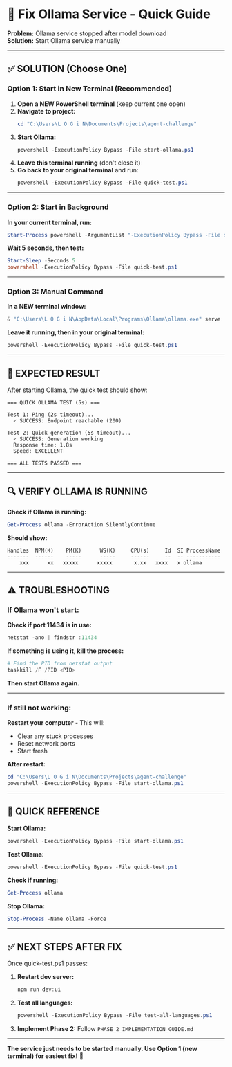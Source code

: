 # 🔧 Fix Ollama Service - Quick Guide

**Problem:** Ollama service stopped after model download  
**Solution:** Start Ollama service manually

---

## ✅ SOLUTION (Choose One)

### **Option 1: Start in New Terminal (Recommended)**

1. **Open a NEW PowerShell terminal** (keep current one open)
2. **Navigate to project:**
   ```powershell
   cd "C:\Users\L O G i N\Documents\Projects\agent-challenge"
   ```
3. **Start Ollama:**
   ```powershell
   powershell -ExecutionPolicy Bypass -File start-ollama.ps1
   ```
4. **Leave this terminal running** (don't close it)
5. **Go back to your original terminal** and run:
   ```powershell
   powershell -ExecutionPolicy Bypass -File quick-test.ps1
   ```

---

### **Option 2: Start in Background**

**In your current terminal, run:**

```powershell
Start-Process powershell -ArgumentList "-ExecutionPolicy Bypass -File start-ollama.ps1" -WindowStyle Minimized
```

**Wait 5 seconds, then test:**

```powershell
Start-Sleep -Seconds 5
powershell -ExecutionPolicy Bypass -File quick-test.ps1
```

---

### **Option 3: Manual Command**

**In a NEW terminal window:**

```powershell
& "C:\Users\L O G i N\AppData\Local\Programs\Ollama\ollama.exe" serve
```

**Leave it running, then in your original terminal:**

```powershell
powershell -ExecutionPolicy Bypass -File quick-test.ps1
```

---

## 🎯 EXPECTED RESULT

After starting Ollama, the quick test should show:

```
=== QUICK OLLAMA TEST (5s) ===

Test 1: Ping (2s timeout)...
  ✓ SUCCESS: Endpoint reachable (200)

Test 2: Quick generation (5s timeout)...
  ✓ SUCCESS: Generation working
  Response time: 1.8s
  Speed: EXCELLENT

=== ALL TESTS PASSED ===
```

---

## 🔍 VERIFY OLLAMA IS RUNNING

**Check if Ollama is running:**

```powershell
Get-Process ollama -ErrorAction SilentlyContinue
```

**Should show:**
```
Handles  NPM(K)    PM(K)      WS(K)     CPU(s)     Id  SI ProcessName
-------  ------    -----      -----     ------     --  -- -----------
    xxx      xx   xxxxx      xxxxx       x.xx   xxxx   x ollama
```

---

## ⚠️ TROUBLESHOOTING

### **If Ollama won't start:**

**Check if port 11434 is in use:**

```powershell
netstat -ano | findstr :11434
```

**If something is using it, kill the process:**

```powershell
# Find the PID from netstat output
taskkill /F /PID <PID>
```

**Then start Ollama again.**

---

### **If still not working:**

**Restart your computer** - This will:
- Clear any stuck processes
- Reset network ports
- Start fresh

**After restart:**

```powershell
cd "C:\Users\L O G i N\Documents\Projects\agent-challenge"
powershell -ExecutionPolicy Bypass -File start-ollama.ps1
```

---

## 📝 QUICK REFERENCE

**Start Ollama:**
```powershell
powershell -ExecutionPolicy Bypass -File start-ollama.ps1
```

**Test Ollama:**
```powershell
powershell -ExecutionPolicy Bypass -File quick-test.ps1
```

**Check if running:**
```powershell
Get-Process ollama
```

**Stop Ollama:**
```powershell
Stop-Process -Name ollama -Force
```

---

## ✅ NEXT STEPS AFTER FIX

Once quick-test.ps1 passes:

1. **Restart dev server:**
   ```powershell
   npm run dev:ui
   ```

2. **Test all languages:**
   ```powershell
   powershell -ExecutionPolicy Bypass -File test-all-languages.ps1
   ```

3. **Implement Phase 2:**
   Follow `PHASE_2_IMPLEMENTATION_GUIDE.md`

---

**The service just needs to be started manually. Use Option 1 (new terminal) for easiest fix!** 🚀
